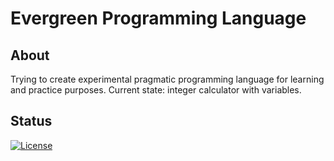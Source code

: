 # Evergreen Programming Language

## About
Trying to create experimental pragmatic programming language for learning and practice purposes.
Current state: integer calculator with variables.

## Status
[![License](https://img.shields.io/badge/license-Apache%20License%202.0-blue.svg?style=flat)](https://github.com/sunloving/evergreen-lang/blob/master/LICENSE)
